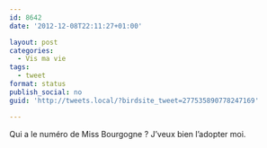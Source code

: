 ```yaml
---
id: 8642
date: '2012-12-08T22:11:27+01:00'

layout: post
categories:
  - Vis ma vie
tags:
  - tweet
format: status
publish_social: no
guid: 'http://tweets.local/?birdsite_tweet=277535890778247169'

---
```


Qui a le numéro de Miss Bourgogne ? J’veux bien l’adopter moi.